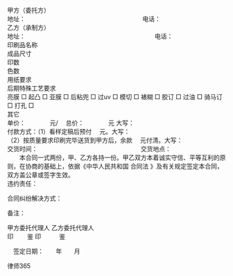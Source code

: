 
 甲方（委托方）   　    
地址：　　　　　　　　　　　　　　　　　　　
电话：       
乙方（承制方）       
地址：　　　　　　　　　　　　　　　　　　　　　
电话：       
印刷品名称       
成品尺寸   
印数   
色数   
用纸要求   
后期特殊工艺要求    
亮膜  □  起凸  □  亚膜  □  后粘兜  □  过uv  □  模切  □
裱糊  □  胶订  □  过油  □  骑马订  □  打孔  □  
其它                                   
单价：　　　　元/　               总价：　　　　元 大写：      
付款方式：（1）看样定稿后预付　          元。大写：　　　　　　　　　　　　　　       （2）按质量要求印刷完毕送货到甲方后，余款　         元付清。大写：　          
交货时间：　　　　　　　　　　　　　　　　　交货地点：　　　　　　　　　　　       
　　本合同一式两份，甲、乙方各持一份。甲乙双方本着诚实守信、平等互利的原则，在协商的基础上，依据《中华人民共和国
合同法
》及有关规定签定本合同，双方盖公章或签字生效。       
违约责任： 



合同纠纷解决方式：       

备注：       
       
       
       
甲方委托代理人                        乙方委托代理人   
印 　　鉴                              印　　　鉴   
       
       
　签定日期：　　年　　月 




 
律师365






 


 

 
 
 
 
 
  


  
 

  


  


  
 
 
 
 

